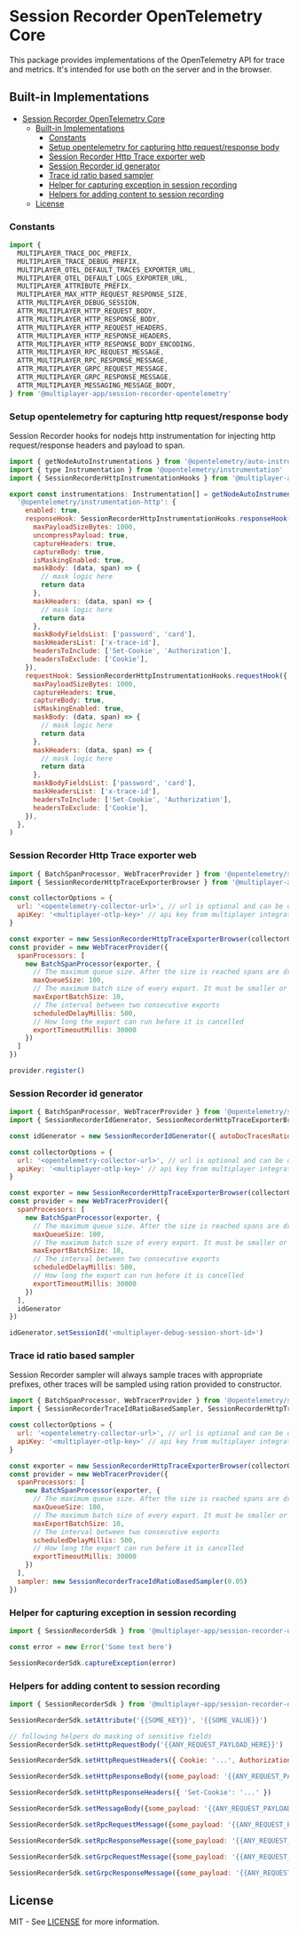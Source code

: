 # Session Recorder OpenTelemetry Core

This package provides implementations of the OpenTelemetry API for trace and metrics. It's intended for use both on the server and in the browser.

## Built-in Implementations

- [Session Recorder OpenTelemetry Core](#session-recorder-opentelemetry-core)
  - [Built-in Implementations](#built-in-implementations)
    - [Constants](#constants)
    - [Setup opentelemetry for capturing http request/response body](#session-recorder-http-instrumentation-hooks-node)
    - [Session Recorder Http Trace exporter web](#session-recorder-http-trace-exporter-web)
    - [Session Recorder id generator](#session-recorder-id-generator)
    - [Trace id ratio based sampler](#trace-id-ratio-based-sampler)
    - [Helper for capturing exception in session recording](#helper-for-capturing-exceptions)
    - [Helpers for adding content to session recording](#helper-for-setting-attributes-to-span)
  - [License](#license)

### Constants

```javascript
import {
  MULTIPLAYER_TRACE_DOC_PREFIX,
  MULTIPLAYER_TRACE_DEBUG_PREFIX,
  MULTIPLAYER_OTEL_DEFAULT_TRACES_EXPORTER_URL,
  MULTIPLAYER_OTEL_DEFAULT_LOGS_EXPORTER_URL,
  MULTIPLAYER_ATTRIBUTE_PREFIX,
  MULTIPLAYER_MAX_HTTP_REQUEST_RESPONSE_SIZE,
  ATTR_MULTIPLAYER_DEBUG_SESSION,
  ATTR_MULTIPLAYER_HTTP_REQUEST_BODY,
  ATTR_MULTIPLAYER_HTTP_RESPONSE_BODY,
  ATTR_MULTIPLAYER_HTTP_REQUEST_HEADERS,
  ATTR_MULTIPLAYER_HTTP_RESPONSE_HEADERS,
  ATTR_MULTIPLAYER_HTTP_RESPONSE_BODY_ENCODING,
  ATTR_MULTIPLAYER_RPC_REQUEST_MESSAGE,
  ATTR_MULTIPLAYER_RPC_RESPONSE_MESSAGE,
  ATTR_MULTIPLAYER_GRPC_REQUEST_MESSAGE,
  ATTR_MULTIPLAYER_GRPC_RESPONSE_MESSAGE,
  ATTR_MULTIPLAYER_MESSAGING_MESSAGE_BODY,
} from '@multiplayer-app/session-recorder-opentelemetry'
```

### Setup opentelemetry for capturing http request/response body

Session Recorder hooks for nodejs http instrumentation for injecting http request/response headers and payload to span.

```javascript
import { getNodeAutoInstrumentations } from '@opentelemetry/auto-instrumentations-node'
import { type Instrumentation } from '@opentelemetry/instrumentation'
import { SessionRecorderHttpInstrumentationHooks } from '@multiplayer-app/session-recorder-opentelemetry'

export const instrumentations: Instrumentation[] = getNodeAutoInstrumentations({
  '@opentelemetry/instrumentation-http': {
    enabled: true,
    responseHook: SessionRecorderHttpInstrumentationHooks.responseHook({
      maxPayloadSizeBytes: 1000,
      uncompressPayload: true,
      captureHeaders: true,
      captureBody: true,
      isMaskingEnabled: true,
      maskBody: (data, span) => {
        // mask logic here
        return data
      },
      maskHeaders: (data, span) => {
        // mask logic here
        return data
      },
      maskBodyFieldsList: ['password', 'card'],
      maskHeadersList: ['x-trace-id'],
      headersToInclude: ['Set-Cookie', 'Authorization'],
      headersToExclude: ['Cookie'],
    }),
    requestHook: SessionRecorderHttpInstrumentationHooks.requestHook({
      maxPayloadSizeBytes: 1000,
      captureHeaders: true,
      captureBody: true,
      isMaskingEnabled: true,
      maskBody: (data, span) => {
        // mask logic here
        return data
      },
      maskHeaders: (data, span) => {
        // mask logic here
        return data
      },
      maskBodyFieldsList: ['password', 'card'],
      maskHeadersList: ['x-trace-id'],
      headersToInclude: ['Set-Cookie', 'Authorization'],
      headersToExclude: ['Cookie'],
    }),
  },
)
```

### Session Recorder Http Trace exporter web

```javascript
import { BatchSpanProcessor, WebTracerProvider } from '@opentelemetry/sdk-trace-web'
import { SessionRecorderHttpTraceExporterBrowser } from '@multiplayer-app/session-recorder-opentelemetry'

const collectorOptions = {
  url: '<opentelemetry-collector-url>', // url is optional and can be omitted - default is https://api.multiplayer.app/v1/traces
  apiKey: '<multiplayer-otlp-key>' // api key from multiplayer integration
}

const exporter = new SessionRecorderHttpTraceExporterBrowser(collectorOptions)
const provider = new WebTracerProvider({
  spanProcessors: [
    new BatchSpanProcessor(exporter, {
      // The maximum queue size. After the size is reached spans are dropped.
      maxQueueSize: 100,
      // The maximum batch size of every export. It must be smaller or equal to maxQueueSize.
      maxExportBatchSize: 10,
      // The interval between two consecutive exports
      scheduledDelayMillis: 500,
      // How long the export can run before it is cancelled
      exportTimeoutMillis: 30000
    })
  ]
})

provider.register()
```

### Session Recorder id generator


```javascript
import { BatchSpanProcessor, WebTracerProvider } from '@opentelemetry/sdk-trace-web'
import { SessionRecorderIdGenerator, SessionRecorderHttpTraceExporterBrowser } from '@multiplayer-app/session-recorder-opentelemetry'

const idGenerator = new SessionRecorderIdGenerator({ autoDocTracesRatio: 0.05 })

const collectorOptions = {
  url: '<opentelemetry-collector-url>', // url is optional and can be omitted - default is https://api.multiplayer.app/v1/traces
  apiKey: '<multiplayer-otlp-key>' // api key from multiplayer integration
}

const exporter = new SessionRecorderHttpTraceExporterBrowser(collectorOptions)
const provider = new WebTracerProvider({
  spanProcessors: [
    new BatchSpanProcessor(exporter, {
      // The maximum queue size. After the size is reached spans are dropped.
      maxQueueSize: 100,
      // The maximum batch size of every export. It must be smaller or equal to maxQueueSize.
      maxExportBatchSize: 10,
      // The interval between two consecutive exports
      scheduledDelayMillis: 500,
      // How long the export can run before it is cancelled
      exportTimeoutMillis: 30000
    })
  ],
  idGenerator
})

idGenerator.setSessionId('<multiplayer-debug-session-short-id>')
```

### Trace id ratio based sampler

Session Recorder sampler will always sample traces with appropriate prefixes, other traces will be sampled using ration provided to constructor.

```javascript
import { BatchSpanProcessor, WebTracerProvider } from '@opentelemetry/sdk-trace-web'
import { SessionRecorderTraceIdRatioBasedSampler, SessionRecorderHttpTraceExporterBrowser } from '@multiplayer-app/session-recorder-opentelemetry'

const collectorOptions = {
  url: '<opentelemetry-collector-url>', // url is optional and can be omitted - default is https://api.multiplayer.app/v1/traces
  apiKey: '<multiplayer-otlp-key>' // api key from multiplayer integration
}

const exporter = new SessionRecorderHttpTraceExporterBrowser(collectorOptions)
const provider = new WebTracerProvider({
  spanProcessors: [
    new BatchSpanProcessor(exporter, {
      // The maximum queue size. After the size is reached spans are dropped.
      maxQueueSize: 100,
      // The maximum batch size of every export. It must be smaller or equal to maxQueueSize.
      maxExportBatchSize: 10,
      // The interval between two consecutive exports
      scheduledDelayMillis: 500,
      // How long the export can run before it is cancelled
      exportTimeoutMillis: 30000
    })
  ],
  sampler: new SessionRecorderTraceIdRatioBasedSampler(0.05)
})
```

### Helper for capturing exception in session recording

```javascript
import { SessionRecorderSdk } from '@multiplayer-app/session-recorder-opentelemetry'

const error = new Error('Some text here')

SessionRecorderSdk.captureException(error)
```

### Helpers for adding content to session recording

```javascript
import { SessionRecorderSdk } from '@multiplayer-app/session-recorder-opentelemetry'

SessionRecorderSdk.setAttribute('{{SOME_KEY}}', '{{SOME_VALUE}}')

// following helpers do masking of sensitive fields
SessionRecorderSdk.setHttpRequestBody('{{ANY_REQUEST_PAYLOAD_HERE}}')

SessionRecorderSdk.setHttpRequestHeaders({ Cookie: '...', Authorization: '...'})

SessionRecorderSdk.setHttpResponseBody({some_payload: '{{ANY_REQUEST_PAYLOAD_HERE}}'})

SessionRecorderSdk.setHttpResponseHeaders({ 'Set-Cookie': '...' })

SessionRecorderSdk.setMessageBody({some_payload: '{{ANY_REQUEST_PAYLOAD_HERE}}'})

SessionRecorderSdk.setRpcRequestMessage({some_payload: '{{ANY_REQUEST_PAYLOAD_HERE}}'})

SessionRecorderSdk.setRpcResponseMessage({some_payload: '{{ANY_REQUEST_PAYLOAD_HERE}}'})

SessionRecorderSdk.setGrpcRequestMessage({some_payload: '{{ANY_REQUEST_PAYLOAD_HERE}}'})

SessionRecorderSdk.setGrpcResponseMessage({some_payload: '{{ANY_REQUEST_PAYLOAD_HERE}}'})

```

## License

MIT - See [LICENSE](./LICENSE) for more information.
